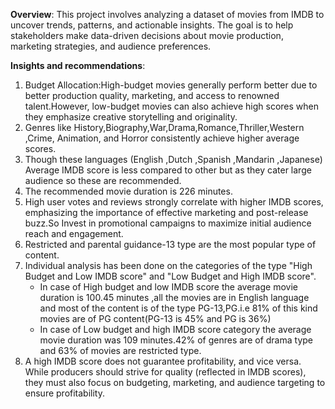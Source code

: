 **Overview**:
This project involves analyzing a dataset of movies from IMDB to uncover trends, patterns, and actionable insights. The goal is to help stakeholders make data-driven decisions about movie production, marketing strategies, and audience preferences.

**Insights and recommendations**:

1) Budget Allocation:High-budget movies generally perform better due to better production quality, marketing, and access to renowned talent.However, low-budget movies can also achieve high 
   scores when they emphasize creative storytelling and originality.
2) Genres like History,Biography,War,Drama,Romance,Thriller,Western ,Crime, Animation, and Horror consistently achieve higher average scores.
3) Though these languages  (English ,Dutch ,Spanish ,Mandarin ,Japanese) Average IMDB score is less compared to other but as they cater large audience so these are recommended.
4) The recommended movie duration is 226 minutes.
5) High user votes and reviews strongly correlate with higher IMDB scores, emphasizing the importance of effective marketing and post-release buzz.So Invest in promotional campaigns to 
   maximize initial audience reach and engagement.
6) Restricted  and parental guidance-13 type are the most popular type of content.
7) Individual analysis has been done on the categories of the type "High Budget and Low IMDB score" and  "Low Budget and High IMDB score".
   * In case of High budget and low IMDB score the average movie duration is 100.45 minutes ,all the movies are in English language and most of the content is of the type PG-13,PG.i.e 81% 
     of this kind movies are of PG content(PG-13 is 45% and PG is 36%)
   * In case of Low budget and high IMDB score category the average movie duration was 109 minutes.42% of genres are of drama type and 63% of movies are restricted type. 
8) A high IMDB score does not guarantee profitability, and vice versa. While producers should strive for quality (reflected in IMDB scores), they must also focus on budgeting, marketing, 
   and audience targeting to ensure profitability.
